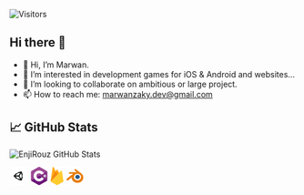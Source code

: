 ![Visitors](https://visitor-badge.glitch.me/badge?page_id=marwanzaky)
## Hi there 👋
- 👋 Hi, I’m Marwan.
- 👀 I’m interested in development games for iOS & Android and websites...
- 👯 I’m looking to collaborate on ambitious or large project.
- 📫 How to reach me: marwanzaky.dev@gmail.com

## 📈 GitHub Stats
![EnjiRouz GitHub Stats](https://github-readme-stats.vercel.app/api?username=marwanzaky&count_private=true&hide=contribs&show_icons=true&theme=radical)

<div>
  <img src="unity-tab-circle-white.png" alt="" style="width: auto; height: 32px;">
  <img src="csharp.png" alt="" style="width: auto; height: 32px;">
  <img src="firebase.png" alt="" style="width: auto; height: 32px;">
  <img src="blender.png" alt="" style="width: auto; height: 32px;">
</div>

<!-- ![Top Langs](https://github-readme-stats.vercel.app/api/top-langs/?username=marwanzaky&count_private=true&theme=radical) -->

